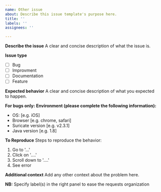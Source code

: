 ```yaml
---
name: Other issue
about: Describe this issue template's purpose here.
title: ''
labels: ''
assignees: ''

---
```


**Describe the issue**
A clear and concise description of what the issue is.

**Issue type**

- [ ] Bug
- [ ] Improvment
- [ ] Documentation
- [ ] Feature

**Expected behavior**
A clear and concise description of what you expected to happen.

**For bugs only:**
**Environment (please complete the following information):**

- OS: [e.g. iOS]
- Browser [e.g. chrome, safari]
- Suricate version [e.g. v2.3.1]
- Java version [e.g. 1.8]

**To Reproduce**
Steps to reproduce the behavior:

1. Go to '...'
2. Click on '....'
3. Scroll down to '....'
4. See error

**Additional context**
Add any other context about the problem here.

**NB:** Specify label(s) in the right panel to ease the requests organization

